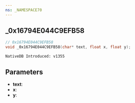 ```yaml
---
ns: _NAMESPACE70
---
```

## _0x16794E044C9EFB58

```c
// 0x16794E044C9EFB58
void _0x16794E044C9EFB58(char* text, float x, float y);
```

```
NativeDB Introduced: v1355
```

## Parameters
* **text**:
* **x**:
* **y**:
